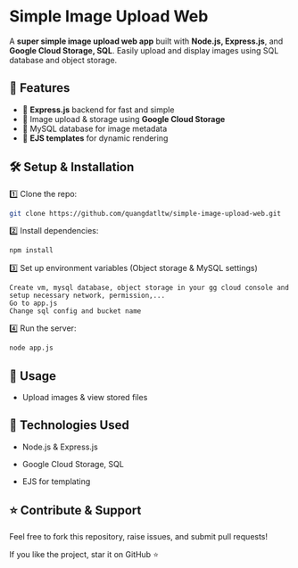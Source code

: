# Simple Image Upload Web 

A **super simple image upload web app** built with **Node.js, Express.js**, and **Google Cloud Storage, SQL**. Easily upload and display images using SQL database and object storage.

## 🚀 Features
- 🔹 **Express.js** backend for fast and simple
- 🔹 Image upload & storage using **Google Cloud Storage**
- 🔹 MySQL database for image metadata
- 🔹 **EJS templates** for dynamic rendering

## 🛠 Setup & Installation
1️⃣ Clone the repo:
```bash
git clone https://github.com/quangdatltw/simple-image-upload-web.git
```
2️⃣ Install dependencies:
```bash
npm install
```
3️⃣ Set up environment variables (Object storage & MySQL settings)  
```
Create vm, mysql database, object storage in your gg cloud console and setup necessary network, permission,...   
Go to app.js   
Change sql config and bucket name
```
4️⃣ Run the server:
```bash
node app.js
```

## 📸 Usage
- Upload images & view stored files

## 🔗 Technologies Used
- Node.js & Express.js

- Google Cloud Storage, SQL

- EJS for templating

## ⭐ Contribute & Support
Feel free to fork this repository, raise issues, and submit pull requests!

If you like the project, star it on GitHub ⭐
